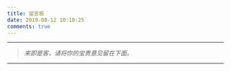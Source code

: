 ```yaml
---
title: 留言板
date: 2019-08-12 10:10:25
comments: true
---
```

---
<blockquote class="blockquote-center">

*来即是客，请将你的宝贵意见留在下面。*
</blockquote>

---
<div class="ds-recent-visitors" data-num-items="28" data-avatar-size="42" id="ds-recent-visitors"> </div>